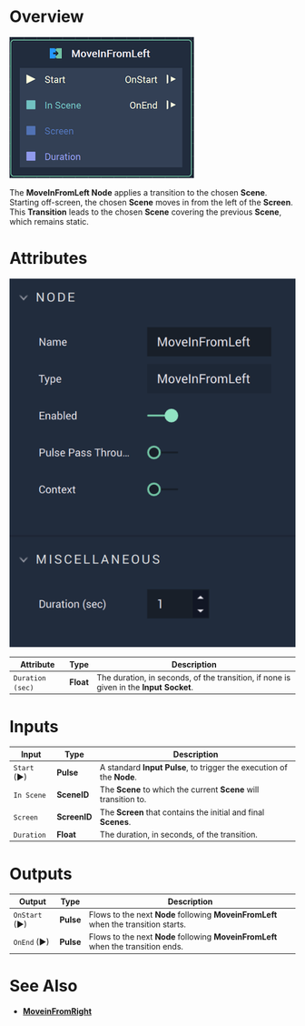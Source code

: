 # Overview

![The MoveInFromLeft Node.](../../.gitbook/assets/moveinfromleftnode.png)

The **MoveInFromLeft Node** applies a transition to the chosen **Scene**. Starting off-screen, the chosen **Scene** moves in from the left of the **Screen**. This **Transition** leads to the chosen **Scene** covering the previous **Scene**, which remains static.  

# Attributes

![The MoveInFromLeft Node Attributes**](../../.gitbook/assets/moveinfromleftattributes.png)

|Attribute|Type|Description|
|---|---|---|
|`Duration (sec)`|**Float**|The duration, in seconds, of the transition, if none is given in the **Input Socket**. |


# Inputs

|Input|Type|Description|
|---|---|---|
|`Start` (►)|**Pulse**|A standard **Input Pulse**, to trigger the execution of the **Node**.|
| `In Scene` | **SceneID** | The **Scene** to which the current **Scene** will transition to. |
| `Screen` | **ScreenID** | The **Screen** that contains the initial and final **Scenes**. |
| `Duration` | **Float** | The duration, in seconds, of the transition. |


# Outputs

|Output|Type|Description|
|---|---|---|
| `OnStart` (►) | **Pulse** | Flows to the next **Node** following **MoveinFromLeft** when the transition starts. |
| `OnEnd` (►) | **Pulse** | Flows to the next **Node** following **MoveinFromLeft** when the transition ends.  |

# See Also

* [**MoveinFromRight**](moveinfromright.md)

